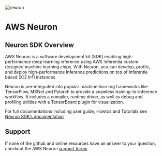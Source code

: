 ![neuron](./misc/images/Site-Merch_Neuron-ML-SDK_Editorial.png)

# AWS Neuron  

## Neuron SDK Overview

AWS Neuron is a software development kit (SDK) enabling high-performance deep learning inference using AWS Inferentia custom designed machine learning chips. With Neuron, you can develop, profile, and deploy high-performance inference predictions on top of Inferentia based EC2
Inf1 instances.

Neuron is pre-integrated into popular machine learning frameworks like TensorFlow, MXNet and Pytorch to provide a seamless training-to-inference workflow. It includes a compiler, runtime driver, as well as debug and profiling utilities with a TensorBoard plugin for visualization.

For full documentations including user guide, Howtos and Tutorials see [Neuron SDK’s documentation](https://aws-neuron-sdk-tmp.readthedocs.io/)

## Support
If none of the github and online resources have an answer to your question, checkout the AWS Neuron [support forum](https://forums.aws.amazon.com/forum.jspa?forumID=355).

